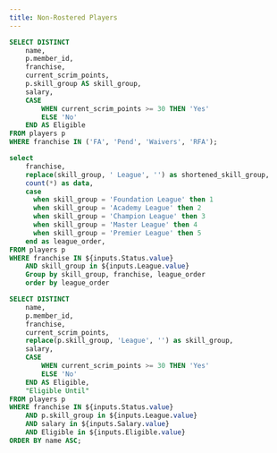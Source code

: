 ```yaml
---
title: Non-Rostered Players
---
```


<LastRefreshed prefix="Data last updated"/>


```sql PWDropdown
SELECT DISTINCT 
    name, 
    p.member_id, 
    franchise, 
    current_scrim_points, 
    p.skill_group AS skill_group, 
    salary, 
    CASE 
        WHEN current_scrim_points >= 30 THEN 'Yes' 
        ELSE 'No' 
    END AS Eligible 
FROM players p
WHERE franchise IN ('FA', 'Pend', 'Waivers', 'RFA');
```

<Dropdown data={PWDropdown} name=League value=skill_group multiple=true selectAllByDefault=true />

<Dropdown data={PWDropdown} name=Salary value=salary multiple=true selectAllByDefault=true />

<Dropdown data={PWDropdown} name=Eligible value=Eligible multiple=true selectAllByDefault=true />

<Dropdown data={PWDropdown} name=Status value=franchise multiple=true selectAllByDefault=true />

>
```sql PWChart
select
    franchise, 
    replace(skill_group, ' League', '') as shortened_skill_group,
    count(*) as data,
    case
      when skill_group = 'Foundation League' then 1
      when skill_group = 'Academy League' then 2
      when skill_group = 'Champion League' then 3
      when skill_group = 'Master League' then 4
      when skill_group = 'Premier League' then 5
    end as league_order,
FROM players p
WHERE franchise IN ${inputs.Status.value}
    AND skill_group in ${inputs.League.value}
    Group by skill_group, franchise, league_order
    order by league_order
   ```
<BarChart 
    data={PWChart}
    x=shortened_skill_group
    y=data
    showAllXAxisLabels=true
    series=franchise
    title="Total Per League"
    sort=false
/>

```sql PWTable
SELECT DISTINCT 
    name, 
    p.member_id, 
    franchise, 
    current_scrim_points, 
    replace(p.skill_group, 'League', '') as skill_group,
    salary, 
    CASE 
        WHEN current_scrim_points >= 30 THEN 'Yes' 
        ELSE 'No' 
    END AS Eligible,
    "Eligible Until"
FROM players p
WHERE franchise IN ${inputs.Status.value}
    AND p.skill_group in ${inputs.League.value}
    AND salary in ${inputs.Salary.value}
    AND Eligible in ${inputs.Eligible.value}
ORDER BY name ASC;
```

<DataTable data={PWTable} rows=20 search=true rowShading=true headerColor=#2a4b82 headerFontColor=white> 
    <Column id=name align=center/> 
    <Column id=skill_group fmt=varhcar title=League align=center/> 
    <Column id=franchise title="Status" fmt=varchar align=center/> 
    <Column id=salary fmt=int align=center/> 
    <Column id="Eligible Until" fmt=varchar align=center/> 
</DataTable>
